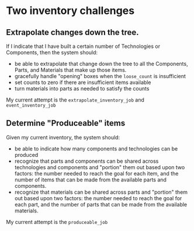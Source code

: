 # Two inventory challenges

## Extrapolate changes down the tree.
If I indicate that I have built a certain number of Technologies or Components, then the system should:
* be able to extrapolate that change down the tree to all the Components, Parts, and Materials that make up those items.
* gracefully handle "opening" boxes when the `loose_count` is insufficient
* set counts to zero if there are insufficient items available
* turn materials into parts as needed to satisfy the counts

My current attempt is the `extrapolate_inventory_job` and `event_inventory_job`

## Determine "Produceable" items
Given my current inventory, the system should:
* be able to indicate how many components and technologies can be produced
* recognize that parts and components can be shared across technologies and components and "portion" them out based upon two factors: the number needed to reach the goal for each item, and the number of items that can be made from the available parts and components.
* recognize that materials can be shared across parts and "portion" them out based upon two factors: the number needed to reach the goal for each part, and the number of parts that can be made from the available materials.

My current attempt is the `produceable_job`
